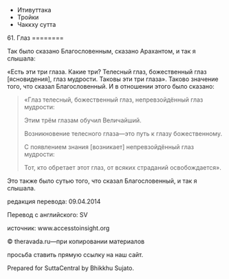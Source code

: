 









* Итивуттака
* Тройки
* Чаккху сутта


61\. Глаз
\=\=\=\=\=\=\=\=



Так было сказано Благословенным, сказано Арахантом, и так я слышала:


«Есть эти три глаза\. Какие три? Телесный глаз, божественный глаз \[ясновидения\], глаз мудрости\. Таковы эти три глаза»\. Таково значение того, что сказал Благословенный\. И в отношении этого было сказано:



> «Глаз телесный, божественный глаз, непревзойдённый глаз мудрости:  
> 
> Этим трём глазам обучил Величайший\.  
> 
> Возникновение телесного глаза—это путь к глазу божественному\.  
> 
> С появлением знания \[возникает\] непревзойдённый глаз мудрости:  
> 
> Тот, кто обретает этот глаз, от всяких страданий освобождается»\.


Это также было сутью того, что сказал Благословенный, и так я слышала\.



редакция перевода: 09\.04\.2014


Перевод с английского: SV


источник: www\.accesstoinsight\.org


© theravada\.ru—при копировании материалов


просьба ставить прямую ссылку на наш сайт\.


Prepared for SuttaCentral by Bhikkhu Sujato\.







